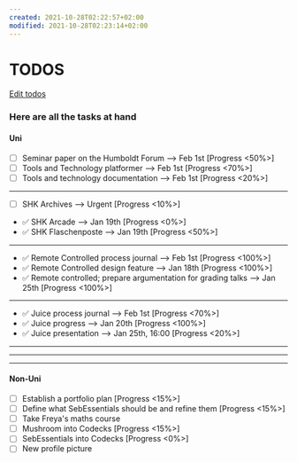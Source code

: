 ```yaml
---
created: 2021-10-28T02:22:57+02:00
modified: 2021-10-28T02:23:14+02:00
---
```


# TODOS
[Edit todos](https://github.com/Glaas/RadWeb/edit/master/todo.md)
### Here are all the tasks at hand


#### Uni
- [ ] Seminar paper on the Humboldt Forum   --> Feb 1st [Progress <50%>]
- [ ] Tools and Technology platformer  --> Feb 1st [Progress <70%>]
- [ ] Tools and technology documentation --> Feb 1st [Progress <20%>]
___
- [ ] SHK Archives  --> Urgent [Progress <10%>]
- ✅ SHK Arcade --> Jan 19th [Progress <0%>]
- ✅ SHK Flaschenposte --> Jan 19th [Progress <50%>]
___
- ✅ Remote Controlled process journal --> Feb 1st [Progress <100%>]
- ✅ Remote Controlled design feature --> Jan 18th [Progress <100%>]
- ✅ Remote controlled; prepare argumentation for grading talks --> Jan 25th [Progress <100%>] 
___
- ✅ Juice process journal --> Feb 1st [Progress <70%>]
- ✅ Juice progress --> Jan 20th [Progress <100%>]
- ✅ Juice presentation --> Jan 25th, 16:00 [Progress <20%>]
___
___
___
#### Non-Uni
- [ ] Establish a portfolio plan [Progress <15%>]
- [ ] Define what SebEssentials should be and refine them [Progress <15%>]
- [ ] Take Freya's maths course
- [ ] Mushroom into Codecks [Progress <15%>]
- [ ] SebEssentials into Codecks [Progress <0%>]
- [ ] New profile picture
